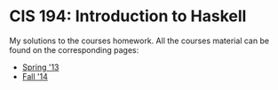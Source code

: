 # CIS 194: Introduction to Haskell

My solutions to the courses homework. All the courses material can be found
on the corresponding pages:

* [Spring '13](http://www.seas.upenn.edu/~cis194/spring13)
* [Fall '14](http://www.seas.upenn.edu/~cis194/fall14)
